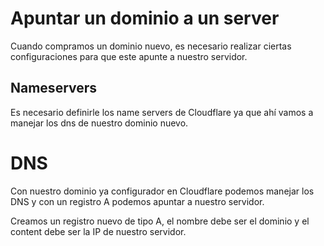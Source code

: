 # Apuntar un dominio a un server

Cuando compramos un dominio nuevo, es necesario realizar ciertas configuraciones para que este apunte a nuestro servidor.

## Nameservers

Es necesario definirle los name servers de Cloudflare ya que ahí vamos a manejar los dns de nuestro dominio nuevo.

# DNS

Con nuestro dominio ya configurador en Cloudflare podemos manejar los DNS y con un registro A podemos apuntar a nuestro servidor.

Creamos un registro nuevo de tipo A, el nombre debe ser el dominio y el content debe ser la IP de nuestro servidor.
